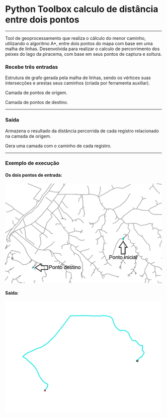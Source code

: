 # Python Toolbox calculo de distância entre dois pontos

---

Tool de geoprocessamento que realiza o cálculo do menor caminho, utilizando o algoritmo A*, entre dois pontos do mapa com base em uma malha de linhas. Desenvolvida para realizar o calculo de percorrimento dos peixes do lago da piracema, com base em seus pontos de captura e soltura. 

<h3>Recebe três entradas</h3>

Estrutura de grafo gerada pela malha de linhas, sendo os vértices suas intersecções e arestas seus caminhos (criada por ferramenta auxiliar).

Camada de pontos de origem.

Camada de pontos de destino.

---

<h3>Saída</h3>

Armazena o resultado da distância percorrida de cada registro relacionado na camada de origem.

Gera uma camada com o caminho de cada registro.

---

<h3>Exemplo de execução</h3>


<h4>Os dois pontos de entrada:</h4>
<img src='https://github.com/NickolasCrema/imagens_readmes/blob/main/projeto_peixes/input_points.PNG?raw=true' alt='entrada'/>


<h4>Saída:</h4>
<img src='https://github.com/NickolasCrema/imagens_readmes/blob/main/projeto_peixes/output_path.png?raw=true', alt='saida'/>
